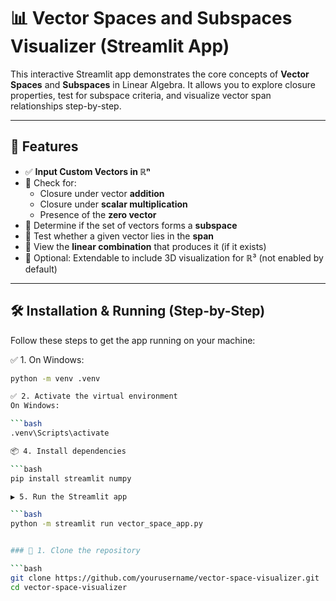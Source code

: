 # 📊 Vector Spaces and Subspaces Visualizer (Streamlit App)

This interactive Streamlit app demonstrates the core concepts of **Vector Spaces** and **Subspaces** in Linear Algebra. It allows you to explore closure properties, test for subspace criteria, and visualize vector span relationships step-by-step.

---

## 🚀 Features

- ✅ **Input Custom Vectors in ℝⁿ**
- 🔄 Check for:
  - Closure under vector **addition**
  - Closure under **scalar multiplication**
  - Presence of the **zero vector**
- 📌 Determine if the set of vectors forms a **subspace**
- 🧠 Test whether a given vector lies in the **span**
- 🧮 View the **linear combination** that produces it (if it exists)
- 📐 Optional: Extendable to include 3D visualization for ℝ³ (not enabled by default)

---

## 🛠️ Installation & Running (Step-by-Step)

Follow these steps to get the app running on your machine:

✅ 1. On Windows:
```bash
python -m venv .venv

✅ 2. Activate the virtual environment
On Windows:

```bash
.venv\Scripts\activate

📦 4. Install dependencies

```bash
pip install streamlit numpy

▶️ 5. Run the Streamlit app

```bash
python -m streamlit run vector_space_app.py


### 🔁 1. Clone the repository

```bash
git clone https://github.com/yourusername/vector-space-visualizer.git
cd vector-space-visualizer
